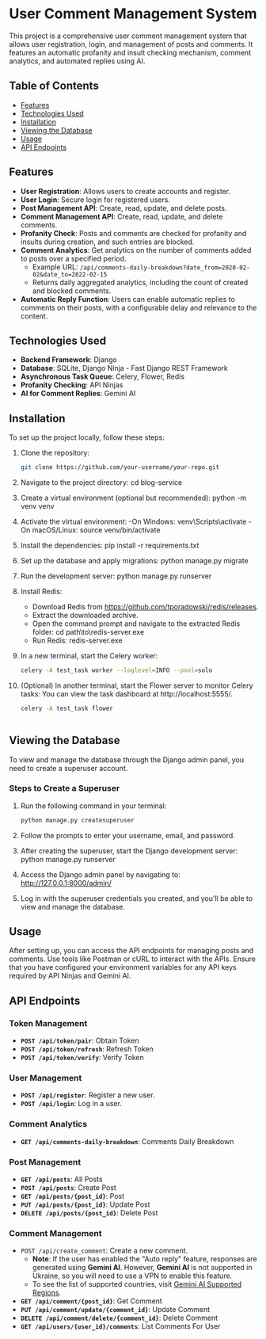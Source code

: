 # User Comment Management System

This project is a comprehensive user comment management system that allows user registration, login, and management of posts and comments. It features an automatic profanity and insult checking mechanism, comment analytics, and automated replies using AI.

## Table of Contents

- [Features](#features)
- [Technologies Used](#technologies-used)
- [Installation](#installation)
- [Viewing the Database](#viewing-the-database)
- [Usage](#usage)
- [API Endpoints](#api-endpoints)

## Features

- **User Registration**: Allows users to create accounts and register.
- **User Login**: Secure login for registered users.
- **Post Management API**: Create, read, update, and delete posts.
- **Comment Management API**: Create, read, update, and delete comments.
- **Profanity Check**: Posts and comments are checked for profanity and insults during creation, and such entries are blocked.
- **Comment Analytics**: Get analytics on the number of comments added to posts over a specified period.
  - Example URL: `/api/comments-daily-breakdown?date_from=2020-02-02&date_to=2022-02-15`
  - Returns daily aggregated analytics, including the count of created and blocked comments.
- **Automatic Reply Function**: Users can enable automatic replies to comments on their posts, with a configurable delay and relevance to the content.

## Technologies Used

- **Backend Framework**: Django
- **Database**: SQLite, Django Ninja - Fast Django REST Framework
- **Asynchronous Task Queue**: Celery, Flower, Redis
- **Profanity Checking**: API Ninjas
- **AI for Comment Replies**: Gemini AI

## Installation

To set up the project locally, follow these steps:

1. Clone the repository:
   ```bash
   git clone https://github.com/your-username/your-repo.git
   
2. Navigate to the project directory:
   cd blog-service
   
3. Create a virtual environment (optional but recommended):
   python -m venv venv

4. Activate the virtual environment:
   -On Windows:
     venv\Scripts\activate
   -On macOS/Linux:
     source venv/bin/activate

5. Install the dependencies:
   pip install -r requirements.txt

6. Set up the database and apply migrations:
   python manage.py migrate

7. Run the development server:
   python manage.py runserver

8. Install Redis:
   - Download Redis from https://github.com/tporadowski/redis/releases.
   - Extract the downloaded archive.
   - Open the command prompt and navigate to the extracted Redis folder:
      cd path\to\redis-server.exe
   - Run Redis:
     redis-server.exe

9. In a new terminal, start the Celery worker:

   ```bash
   celery -A test_task worker --loglevel=INFO --pool=solo

10. (Optional) In another terminal, start the Flower server to monitor Celery tasks:
     You can view the task dashboard at http://localhost:5555/.
      ```bash
      celery -A test_task flower
        
## Viewing the Database

To view and manage the database through the Django admin panel, you need to create a superuser account.

### Steps to Create a Superuser

1. Run the following command in your terminal:
   ```bash
   python manage.py createsuperuser

2. Follow the prompts to enter your username, email, and password.

3. After creating the superuser, start the Django development server:
   python manage.py runserver

4. Access the Django admin panel by navigating to: http://127.0.0.1:8000/admin/
   
5. Log in with the superuser credentials you created, and you'll be able to view and manage the database.

## Usage

After setting up, you can access the API endpoints for managing posts and comments.
Use tools like Postman or cURL to interact with the APIs.
Ensure that you have configured your environment variables for any API keys required by API Ninjas and Gemini AI.

## API Endpoints

### Token Management
- **`POST /api/token/pair`**: Obtain Token
- **`POST /api/token/refresh`**: Refresh Token
- **`POST /api/token/verify`**: Verify Token

### User Management
- **`POST /api/register`**: Register a new user.
- **`POST /api/login`**: Log in a user.

### Comment Analytics
- **`GET /api/comments-daily-breakdown`**: Comments Daily Breakdown

### Post Management
- **`GET /api/posts`**: All Posts
- **`POST /api/posts`**: Create Post
- **`GET /api/posts/{post_id}`**: Post
- **`PUT /api/posts/{post_id}`**: Update Post
- **`DELETE /api/posts/{post_id}`**: Delete Post

### Comment Management
- `POST /api/create_comment`: Create a new comment.
  - **Note**: If the user has enabled the "Auto reply" feature, responses are generated using **Gemini AI**. However, **Gemini AI** is not supported in Ukraine, so you will need to use a VPN to enable this feature. 
  - To see the list of supported countries, visit [Gemini AI Supported Regions](https://ai.google.dev/gemini-api/docs/available-regions?hl=en).
- **`GET /api/comment/{post_id}`**: Get Comment
- **`PUT /api/comment/update/{comment_id}`**: Update Comment
- **`DELETE /api/comment/delete/{comment_id}`**: Delete Comment
- **`GET /api/users/{user_id}/comments`**: List Comments For User
